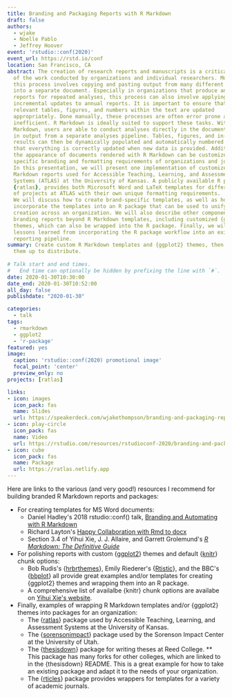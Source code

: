 ```yaml
---
title: Branding and Packaging Reports with R Markdown
draft: false
authors:
  - wjake
  - Noelle Pablo
  - Jeffrey Hoover
event: 'rstudio::conf(2020)'
event_url: https://rstd.io/conf
location: San Francisco, CA
abstract: The creation of research reports and manuscripts is a critical aspect
  of the work conducted by organizations and individual researchers. Most often,
  this process involves copying and pasting output from many different analyses
  into a separate document. Especially in organizations that produce annual
  reports for repeated analyses, this process can also involve applying
  incremental updates to annual reports. It is important to ensure that all
  relevant tables, figures, and numbers within the text are updated
  appropriately. Done manually, these processes are often error prone and
  inefficient. R Markdown is ideally suited to support these tasks. With R
  Markdown, users are able to conduct analyses directly in the document or read
  in output from a separate analyses pipeline. Tables, figures, and in-line
  results can then be dynamically populated and automatically numbered to ensure
  that everything is correctly updated when new data is provided. Additionally,
  the appearance of documents rendered with R Markdown can be customized to meet
  specific branding and formatting requirements of organizations and journals.
  In this presentation, we will present one implementation of customized R
  Markdown reports used for Accessible Teaching, Learning, and Assessment
  Systems (ATLAS) at the University of Kansas. A publicly available R package,
  {ratlas}, provides both Microsoft Word and LaTeX templates for different types
  of projects at ATLAS with their own unique formatting requirements.
  We will discuss how to create brand-specific templates, as well as how to
  incorporate the templates into an R package that can be used to unify report
  creation across an organization. We will also describe other components of
  branding reports beyond R Markdown templates, including customized {ggplot2}
  themes, which can also be wrapped into the R package. Finally, we will share
  lessons learned from incorporating the R package workflow into an existing
  reporting pipeline.
summary: Create custom R Markdown templates and {ggplot2} themes, then package
  them up to distribute.
  
# Talk start and end times.
#   End time can optionally be hidden by prefixing the line with `#`.
date: 2020-01-30T10:30:00
date_end: 2020-01-30T10:52:00
all_day: false
publishdate: "2020-01-30"

categories:
  - talk
tags:
  - rmarkdown
  - ggplot2
  - 'r-package'
featured: yes
image:
  caption: 'rstudio::conf(2020) promotional image'
  focal_point: 'center'
  preview_only: no
projects: [ratlas]

links:
- icon: images
  icon_pack: fas
  name: Slides
  url: https://speakerdeck.com/wjakethompson/branding-and-packaging-reports-with-r-markdown
- icon: play-circle
  icon_pack: fas
  name: Video
  url: https://rstudio.com/resources/rstudioconf-2020/branding-and-packaging-reports-with-r-markdown/
- icon: cube
  icon_pack: fas
  name: Package
  url: https://ratlas.netlify.app
---
```



Here are links to the various (and very good!) resources I recommend for building branded R Markdown reports and packages:

* For creating templates for MS Word documents:
    * Daniel Hadley's 2018 rstudio::conf() talk, [Branding and Automating with R Markdown](https://www.danielphadley.com/branding-rmarkdown/)
    * Richard Layton's [Happy Collaboration with Rmd to docx](https://rmarkdown.rstudio.com/articles_docx.html)
    * Section 3.4 of Yihui Xie, J. J. Allaire, and Garrett Grolemund's [*R Markdown: The Definitive Guide*](https://bookdown.org/yihui/rmarkdown/word-document.html)
* For polishing reports with custom {[ggplot2](https://ggplot2.tidyverse.org)} themes and default {[knitr](https://yihui.org/knitr/)} chunk options:
    * Bob Rudis's {[hrbrthemes](https://github.com/hrbrmstr/hrbrthemes)}, Emily Riederer's {[Rtistic](https://github.com/emilyriederer/rtistic)}, and the BBC's {[bbplot](https://github.com/bbc/bbplot)} all provide great examples and/or templates for creating {ggplot2} themes and wrapping them into an R package.
    * A comprehensive list of availalbe {knitr} chunk options are availabe on [Yihui Xie's website](https://yihui.org/knitr/options/).
* Finally, examples of wrapping R Markdown templates and/or {ggplot2} themes into packages for an organization:
    * The {[ratlas](https://github.com/atlas-aai/ratlas)} package used by Accessible Teaching, Learning, and Assessment Systems at the University of Kansas.
    * The {[sorensonimpact](https://github.com/Sorenson-Impact/sorensonimpact)} package used by the Sorenson Impact Center at the University of Utah.
    * The {[thesisdown](https://github.com/ismayc/thesisdown)} package for writing theses at Reed College.
        ** This package has many forks for other colleges, which are linked to in the {thesisdown} README. This is a great example for how to take an existing package and adapt it to the needs of your organization.
    * The {[rticles](https://github.com/rstudio/rticles)} package provides wrappers for templates for a variety of academic journals.
